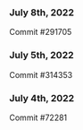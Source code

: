 ### July 8th, 2022

Commit #291705

### July 5th, 2022

Commit #314353


### July 4th, 2022

Commit #72281
